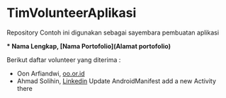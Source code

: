 # TimVolunteerAplikasi

Repository Contoh ini digunakan sebagai sayembara pembuatan aplikasi

**\* Nama Lengkap, [Nama Portofolio](Alamat portofolio)**

Berikut daftar volunteer yang diterima :
* Oon Arfiandwi, [oo.or.id](https://oo.or.id)
* Ahmad Solihin, [Linkedin](https://linked.in/ahmad)
Update AndroidManifest add a new Activity there
